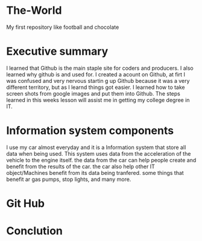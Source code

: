 # The-World
My first repository
like football and chocolate
# Executive summary
I learned that Github is the main staple site for coders and producers. I also learned why github is and used for. I created a acount on Github, at firt I was confused and very nervous startin g up Github because it was a very different territory, but as I learnd things got easier. I learned how to take screen shots from google images and put them into Github. The steps learned in  this weeks lesson will assist me in getting my college degree in IT.
# Information system components
I use my car almost everyday and it is a Information system that store all data when being used. This system uses data from the acceleration of the vehicle to the engine itself. the data from the car can help people create and benefit from the results of the car. the car also help other IT object/Machines benefit from its data being tranfered. some things that benefit ar gas pumps, stop lights, and many more.
# Git Hub
# Conclution

